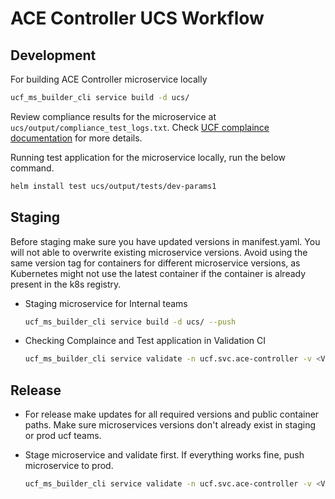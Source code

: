 # ACE Controller UCS Workflow

## Development
For building ACE Controller microservice locally
  ```bash
  ucf_ms_builder_cli service build -d ucs/
  ```

Review compliance results for the microservice at `ucs/output/compliance_test_logs.txt`. Check [UCF complaince documentation](https://docs.nvidia.com/ucf/text/UCS_ms_compliance.html) for more details.

Running test application for the microservice locally, run the below command.
  ```bash
  helm install test ucs/output/tests/dev-params1
  ```

## Staging
Before staging make sure you have updated versions in manifest.yaml. You will not able to overwrite existing microservice versions. Avoid using the same version tag for containers for different microservice versions, as Kubernetes might not use the latest container if the container is already present in the k8s registry.

- Staging microservice for Internal teams
  ```bash
  ucf_ms_builder_cli service build -d ucs/ --push
  ```

- Checking Complaince and Test application in Validation CI
  ```bash
  ucf_ms_builder_cli service validate -n ucf.svc.ace-controller -v <VERSION>
  ```


## Release

- For release make updates for all required versions and public container paths. Make sure microservices versions don't already exist in staging or prod ucf teams.

- Stage microservice and validate first. If everything works fine, push microservice to prod.
  ```bash
  ucf_ms_builder_cli service validate -n ucf.svc.ace-controller -v <VERSION> --push_to_prod
  ```


